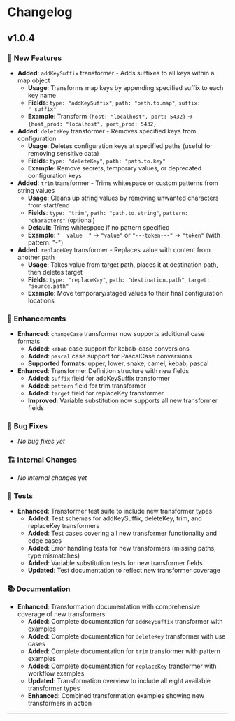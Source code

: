 # Changelog

## v1.0.4

### 🚀 **New Features**
- **Added**: `addKeySuffix` transformer - Adds suffixes to all keys within a map object
  - **Usage**: Transforms map keys by appending specified suffix to each key name
  - **Fields**: `type: "addKeySuffix"`, `path: "path.to.map"`, `suffix: "_suffix"`
  - **Example**: Transform `{host: "localhost", port: 5432}` → `{host_prod: "localhost", port_prod: 5432}`
- **Added**: `deleteKey` transformer - Removes specified keys from configuration
  - **Usage**: Deletes configuration keys at specified paths (useful for removing sensitive data)
  - **Fields**: `type: "deleteKey"`, `path: "path.to.key"`
  - **Example**: Remove secrets, temporary values, or deprecated configuration keys
- **Added**: `trim` transformer - Trims whitespace or custom patterns from string values
  - **Usage**: Cleans up string values by removing unwanted characters from start/end
  - **Fields**: `type: "trim"`, `path: "path.to.string"`, `pattern: "characters"` (optional)
  - **Default**: Trims whitespace if no pattern specified
  - **Example**: `"  value  "` → `"value"` or `"---token---"` → `"token"` (with pattern: "-")
- **Added**: `replaceKey` transformer - Replaces value with content from another path
  - **Usage**: Takes value from target path, places it at destination path, then deletes target
  - **Fields**: `type: "replaceKey"`, `path: "destination.path"`, `target: "source.path"`
  - **Example**: Move temporary/staged values to their final configuration locations

### 🔧 **Enhancements**
- **Enhanced**: `changeCase` transformer now supports additional case formats
  - **Added**: `kebab` case support for kebab-case conversions
  - **Added**: `pascal` case support for PascalCase conversions  
  - **Supported formats**: upper, lower, snake, camel, kebab, pascal
- **Enhanced**: Transformer Definition structure with new fields
  - **Added**: `suffix` field for addKeySuffix transformer
  - **Added**: `pattern` field for trim transformer  
  - **Added**: `target` field for replaceKey transformer
  - **Improved**: Variable substitution now supports all new transformer fields

### 🐛 **Bug Fixes**
- _No bug fixes yet_

### 🏗️ **Internal Changes**
- _No internal changes yet_

### 🧪 **Tests**
- **Enhanced**: Transformer test suite to include new transformer types
  - **Added**: Test schemas for addKeySuffix, deleteKey, trim, and replaceKey transformers
  - **Added**: Test cases covering all new transformer functionality and edge cases
  - **Added**: Error handling tests for new transformers (missing paths, type mismatches)
  - **Added**: Variable substitution tests for new transformer fields
  - **Updated**: Test documentation to reflect new transformer coverage

### 📚 **Documentation**
- **Enhanced**: Transformation documentation with comprehensive coverage of new transformers
  - **Added**: Complete documentation for `addKeySuffix` transformer with examples
  - **Added**: Complete documentation for `deleteKey` transformer with use cases
  - **Added**: Complete documentation for `trim` transformer with pattern examples
  - **Added**: Complete documentation for `replaceKey` transformer with workflow examples
  - **Updated**: Transformation overview to include all eight available transformer types
  - **Enhanced**: Combined transformation examples showing new transformers in action

---
